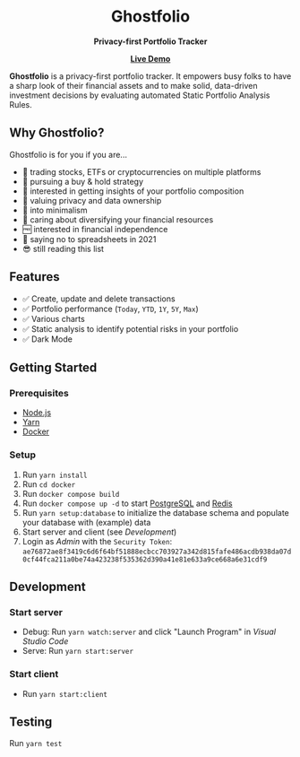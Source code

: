 <div align="center">
	<h1>Ghostfolio</h1>
	<p>
		<strong>Privacy-first Portfolio Tracker</strong>
	</p>
  <p>
    <a href="https://www.ghostfol.io"><strong>Live Demo</strong></a>
  </p>
</div>

**Ghostfolio** is a privacy-first portfolio tracker. It empowers busy folks to have a sharp look of their financial assets and to make solid, data-driven investment decisions by evaluating automated Static Portfolio Analysis Rules.

## Why Ghostfolio?

Ghostfolio is for you if you are...

<ul>
  <li>
    💼 trading stocks, ETFs or cryptocurrencies on multiple platforms
  </li>
  <li>
    🏦 pursuing a buy & hold strategy
  </li>
  <li>
    🎯 interested in getting insights of your portfolio composition
  </li>
  <li>
    👻 valuing privacy and data ownership
  </li>
  <li>
    🧘 into minimalism
  </li>
  <li>
    🧺 caring about diversifying your financial resources
  </li>
  <li>
    🆓 interested in financial independence
  </li>
  <li>
    🙅 saying no to spreadsheets in 2021
  </li>
  <li>
    😎 still reading this list
  </li>
</ul>

## Features

- ✅ Create, update and delete transactions
- ✅ Portfolio performance (`Today`, `YTD`, `1Y`, `5Y`, `Max`)
- ✅ Various charts
- ✅ Static analysis to identify potential risks in your portfolio
- ✅ Dark Mode

## Getting Started

### Prerequisites

- [Node.js](https://nodejs.org/en/download)
- [Yarn](https://yarnpkg.com/en/docs/install)
- [Docker](https://www.docker.com/products/docker-desktop)

### Setup

1. Run `yarn install`
2. Run `cd docker`
3. Run `docker compose build`
4. Run `docker compose up -d` to start [PostgreSQL](https://www.postgresql.org) and [Redis](https://redis.io)
5. Run `yarn setup:database` to initialize the database schema and populate your database with (example) data
6. Start server and client (see _Development_)
7. Login as _Admin_ with the `Security Token`: `ae76872ae8f3419c6d6f64bf51888ecbcc703927a342d815fafe486acdb938da07d0cf44fca211a0be74a423238f535362d390a41e81e633a9ce668a6e31cdf9`

## Development

### Start server

- Debug: Run `yarn watch:server` and click "Launch Program" in _Visual Studio Code_
- Serve: Run `yarn start:server`

### Start client

- Run `yarn start:client`

## Testing

Run `yarn test`

